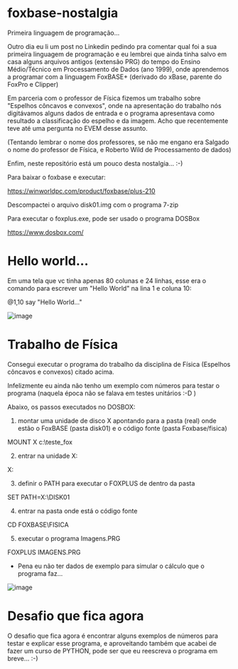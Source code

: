 # foxbase-nostalgia
Primeira linguagem de programação...

Outro dia eu li um post no Linkedin pedindo pra comentar qual foi a sua primeira linguagem de programação e eu lembrei que ainda tinha salvo em casa alguns arquivos antigos (extensão PRG) do tempo do Ensino Médio/Técnico em Processamento de Dados (ano 1999), onde aprendemos a programar com a linguagem FoxBASE+ (derivado do xBase, parente do FoxPro e Clipper)

Em parceria com o professor de Física fizemos um trabalho sobre "Espelhos côncavos e convexos", onde na apresentação do trabalho nós digitávamos alguns dados de entrada e o programa apresentava como resultado a classificação do espelho e da imagem. Acho que recentemente teve até uma pergunta no EVEM desse assunto.

(Tentando lembrar o nome dos professores, se não me engano era Salgado o nome do professor de Física, e Roberto Wild de Processamento de dados)

Enfim, neste repositório está um pouco desta nostalgia... :-)

Para baixar o foxbase e executar:

https://winworldpc.com/product/foxbase/plus-210

Descompactei o arquivo disk01.img com o programa 7-zip

Para executar o foxplus.exe, pode ser usado o programa DOSBox

https://www.dosbox.com/



# Hello world...

Em uma tela que vc tinha apenas 80 colunas e 24 linhas, esse era o comando para escrever um "Hello World" na lina 1 e coluna 10:

@1,10 say "Hello World..."


![image](https://user-images.githubusercontent.com/57003640/204542219-a75b2bb3-4a85-4768-ba48-092d6f8851e1.png)




# Trabalho de Física

Consegui executar o programa do trabalho da disciplina de Física (Espelhos côncavos e convexos) citado acima.

Infelizmente eu ainda não tenho um exemplo com números para testar o programa (naquela época não se falava em testes unitários :-D )

Abaixo, os passos executados no DOSBOX:

1) montar uma unidade de disco X apontando para a pasta (real) onde estão o FoxBASE (pasta disk01) e o código fonte (pasta Foxbase/fisica)
 
MOUNT X c:\teste_fox
 
2) entrar na unidade X:
 
X:
  
3) definir o PATH para executar o FOXPLUS de dentro da pasta 
 
SET PATH=X:\DISK01
 
4) entrar na pasta onde está o código fonte
 
 CD FOXBASE\FISICA

5) executar o programa Imagens.PRG
 
 FOXPLUS IMAGENS.PRG
 

- Pena eu não ter dados de exemplo para simular o cálculo que o programa faz...


![image](https://user-images.githubusercontent.com/57003640/204927060-718450a1-9132-443d-a1f4-895bed5ebcb3.png)


# Desafio que fica agora

O desafio que fica agora é encontrar alguns exemplos de números para testar e explicar esse programa, e aproveitando também que acabei de fazer um curso de PYTHON, pode ser que eu reescreva o programa em breve... :-)


